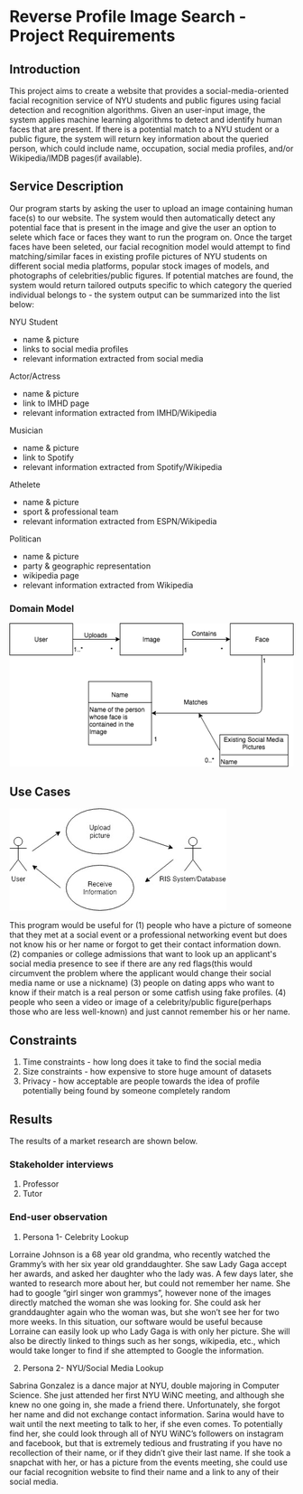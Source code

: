 # Reverse Profile Image Search - Project Requirements

## Introduction
This project aims to create a website that provides a social-media-oriented facial recognition service of NYU students and public figures using facial detection and recognition algorithms. Given an user-input image, the system applies machine learning algorithms to detect and identify human faces that are present. If there is a potential match to a NYU student or a public figure, the system will return key information about the queried person, which could include name, occupation, social media profiles, and/or Wikipedia/IMDB pages(if available).


## Service Description
Our program starts by asking the user to upload an image containing human face(s) to our website. The system would then automatically detect any potential face that is present in the image and give the user an option to selete which face or faces they want to run the program on. Once the target faces have been seleted, our facial recognition model would attempt to find matching/similar faces in existing profile pictures of NYU students on different social media platforms, popular stock images of models, and photographs of celebrities/public figures. If potential matches are found, the system would return tailored outputs specific to which category the queried individual belongs to - the system output can be summarized into the list below:


NYU Student
 - name & picture
 - links to social media profiles
 - relevant information extracted from social media
 
Actor/Actress
 - name & picture
 - link to IMHD page
 - relevant information extracted from IMHD/Wikipedia

Musician
 - name & picture
 - link to Spotify
 - relevant information extracted from Spotify/Wikipedia
 
Athelete
 - name & picture
 - sport & professional team
 - relevant information extracted from ESPN/Wikipedia
 
Politican
 - name & picture
 - party & geographic representation
 - wikipedia page
 - relevant information extracted from Wikipedia


### Domain Model

![Domain Model Diagram](https://github.com/nyu-software-engineering/profile-photo-lookup/blob/master/asset/DomainModelDiagram.png)


## Use Cases
![Use Diagram](https://github.com/nyu-software-engineering/profile-photo-lookup/blob/master/asset/Use%20Case.jpg)

This program would be useful for (1) people who have a picture of someone that they met at a social event or a professional networking event but does not know his or her name or forgot to get their contact information down. (2) companies or college admissions that want to look up an applicant's social media presence to see if there are any red flags(this would circumvent the problem where the applicant would change their social media name or use a nickname) (3) people on dating apps who want to know if their match is a real person or some catfish using fake profiles. (4) people who seen a video or image of a celebrity/public figure(perhaps those who are less well-known) and just cannot remember his or her name.



## Constraints
1. Time constraints - how long does it take to find the social media
2. Size constraints - how expensive to store huge amount of datasets
3. Privacy - how acceptable are people towards the idea of profile potentially being found by someone completely random



## Results
The results of a market research are shown below.

### Stakeholder interviews
1. Professor
2. Tutor


### End-user observation
1. Persona 1- Celebrity Lookup

Lorraine Johnson is a 68 year old grandma, who recently watched the Grammy’s with her six year old granddaughter. She saw Lady Gaga accept her awards, and asked her daughter who the lady was. A few days later, she wanted to research more about her, but could not remember her name. She had to google “girl singer won grammys”, however none of the images directly matched the woman she was looking for. She could ask her granddaughter again who the woman was, but she won’t see her for two more weeks. In this situation, our software would be useful because Lorraine can easily look up who Lady Gaga is with only her picture. She will also be directly linked to things such as her songs, wikipedia, etc., which would take longer to find if she attempted to Google the information. 

2. Persona 2- NYU/Social Media Lookup

Sabrina Gonzalez is a dance major at NYU, double majoring in Computer Science. She just attended her first NYU WiNC meeting, and although she knew no one going in, she made a friend there. Unfortunately, she forgot her name and did not exchange contact information. Sarina would have to wait until the next meeting to talk to her, if she even comes. To potentially find her, she could look through all of NYU WiNC’s followers on instagram and facebook, but that is extremely tedious and frustrating if you have no recollection of their name, or if they didn’t give their last name. If she took a snapchat with her, or has a picture from the events meeting, she could use our facial recognition website to find their name and a link to any of their social media. 
